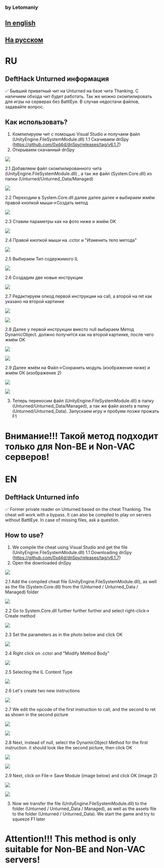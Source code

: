 ### by Letomaniy
## [In english](#en)
## [На русском](#ru)











































# RU    
## DeftHack Unturned информация

:white_check_mark: Бывший приватный чит на Unturned на базе чита Thanking. С наличием обхода чит будет работать. Так же можно скомпилировать для игры на серверах без BattlEye. В случае недостачи файлов, задавайте вопрос. 

## Как использовать?
1. Компилируем чит с помощью Visual Studio и получаем файл (UnityEngine.FileSystemModule.dll)
1.1 Скачиваем dnSpy (https://github.com/0xd4d/dnSpy/releases/tag/v6.1.7)
2. Открываем скачанный dnSpy

![](img/2.png) 

2.1 Добавляем файл скомпилированного чита (UnityEngine.FileSystemModule.dll) , а так же файл (System.Core.dll) из папки (Unturned/Unturned_Data/Managed)

![](img/2.1.png) 

2.2 Переходим в System.Core.dll далее далее далее и выбираем <Module> жмём правой кнопкой мыши->Создать метод
  
  ![](img/2.2.png) 
  
  2.3 Ставим параметры как на фото ниже и жмём OK
  
  ![](img/2.3.png) 
  
  2.4 Правой кнопкой мыши на .cctor и "Изменить тело метода"
  
  ![](img/2.4.png) 
  
  2.5 Выбираем Тип содержимого IL
  
  ![](img/2.5.png) 
  
  2.6 Создадим две новые инструкции
  
  ![](img/2.6.png) 
  
  2.7 Редактируем опкод первой инструкции на call, а второй на ret как указано на второй картинке
  
  ![](img/2.7.png) 
  
  ![](img/2.7.1.png) 
  
  2.8 Далее у первой инструкции вместо null выбираем Метод DynamicObject. должно получится как на второй картинке, после чего жмём OK
  
  ![](img/2.8.png) 
  
  ![](img/2.8.1.png) 
  
  2.9 Далее жмём на Файл->Сохранить модуль (изображение ниже) и жмём ОК (изображение 2)
  
![](img/2.9.png) 

  ![](img/2.9.1.png) 
  
3. Теперь переносим файл (UnityEngine.FileSystemModule.dll) в папку (Unturned/Unturned_Data/Managed), а так же файл assets в папку (Unturned/Unturned_Data). Запускаем игру и пробуем позже прожать F1 
# Внимание!!! Такой метод подходит только для Non-BE и Non-VAC серверов!

# EN
## DeftHack Unturned info

:white_check_mark: Former private reader on Unturned based on the cheat Thanking. The cheat will work with a bypass. It can also be compiled to play on servers without BattlEye. In case of missing files, ask a question.

## How to use?
1. We compile the cheat using Visual Studio and get the file (UnityEngine.FileSystemModule.dll)
1.1 Downloading dnSpy (https://github.com/0xd4d/dnSpy/releases/tag/v6.1.7)
2. Open the downloaded dnSpy

![](img/2.png) 

2.1 Add the compiled cheat file (UnityEngine.FileSystemModule.dll), as well as the file (System.Core.dll) from the (Unturned / Unturned_Data / Managed) folder

![](img/2.1.png) 

2.2 Go to System.Core.dll further further further and select <Module> right-click-> Create method
  
  ![](img/2.2.png) 
  
  2.3 Set the parameters as in the photo below and click OK
  
  ![](img/2.3.png) 
  
  2.4 Right click on .cctor and "Modify Method Body"
  
  ![](img/2.4.png) 
  
  2.5 Selecting the IL Content Type
  
  ![](img/2.5.png) 
  
  2.6 Let's create two new instructions
  
  ![](img/2.6.png) 
  
  2.7 We edit the opcode of the first instruction to call, and the second to ret as shown in the second picture
  
  ![](img/2.7.png) 
  
  ![](img/2.7.1.png) 
  
  2.8 Next, instead of null, select the DynamicObject Method for the first instruction. it should look like the second picture, then click OK
  
  ![](img/2.8.png) 
  
  ![](img/2.8.1.png) 
  
  2.9 Next, click on File-> Save Module (image below) and click OK (image 2)
  
![](img/2.9.png) 

  ![](img/2.9.1.png) 
  
3. Now we transfer the file (UnityEngine.FileSystemModule.dll) to the folder (Unturned / Unturned_Data / Managed), as well as the assets file to the folder (Unturned / Unturned_Data). We start the game and try to squeeze F1 later
# Attention!!! This method is only suitable for Non-BE and Non-VAC servers!
